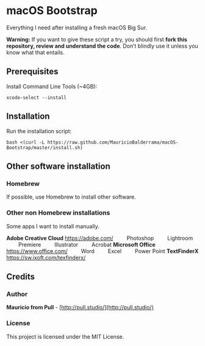 # macOS Bootstrap
Everything I need after installing a fresh macOS Big Sur.

**Warning:** If you want to give these script a try, you should first **fork this repository, review and understand the code**.
Don’t blindly use it unless you know what that entails.

## Prerequisites
Install Command Line Tools (~4GB):
```
xcode-select --install
```

## Installation
Run the installation script:
``` 
bash <(curl -L https://raw.github.com/MauricioBalderrama/macOS-Bootstrap/master/install.sh)
```

## Other software installation

### Homebrew
If possible, use Homebrew to install other software.

### Other non Homebrew installations 
Some apps I want to install manually.

**Adobe Creative Cloud** https://adobe.com/
&nbsp;&nbsp;&nbsp;&nbsp;&nbsp;&nbsp;&nbsp; Photoshop
&nbsp;&nbsp;&nbsp;&nbsp;&nbsp;&nbsp;&nbsp; Lightroom
&nbsp;&nbsp;&nbsp;&nbsp;&nbsp;&nbsp;&nbsp; Premiere
&nbsp;&nbsp;&nbsp;&nbsp;&nbsp;&nbsp;&nbsp; Illustrator
&nbsp;&nbsp;&nbsp;&nbsp;&nbsp;&nbsp;&nbsp; Acrobat
**Microsoft Office** https://www.office.com/
&nbsp;&nbsp;&nbsp;&nbsp;&nbsp;&nbsp;&nbsp; Word
&nbsp;&nbsp;&nbsp;&nbsp;&nbsp;&nbsp;&nbsp; Excel
&nbsp;&nbsp;&nbsp;&nbsp;&nbsp;&nbsp;&nbsp; Power Point
**TextFinderX** https://sw.ixoft.com/texfinderx/

## Credits

### Author
**Mauricio from Pull** - [http://pull.studio/](http://pull.studio/)

### License
This project is licensed under the MIT License.
